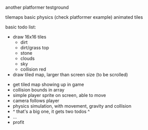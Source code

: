 another platformer testground

tilemaps
basic physics (check platformer example)
animated tiles


basic todo list:
+ draw 16x16 tiles
    + dirt
    + dirt/grass top
    + stone
    + clouds
    + sky
    + collision red
+ draw tiled map, larger than screen size (to be scrolled)
- get tiled map showing up in game
- collision bounds in array
- simple player sprite on screen, able to move
- camera follows player
- physics simulation, with movement, gravity and collision
- ^ that's a big one, it gets two todos ^
- ...
- profit